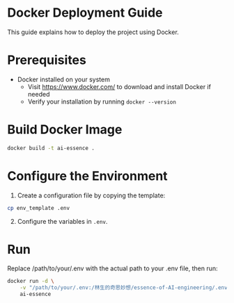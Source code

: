 # Docker Deployment Guide

This guide explains how to deploy the project using Docker.

# Prerequisites

- Docker installed on your system
  - Visit https://www.docker.com/ to download and install Docker if needed
  - Verify your installation by running `docker --version`

# Build Docker Image

```bash
docker build -t ai-essence .
```

# Configure the Environment

1. Create a configuration file by copying the template:

```bash
cp env_template .env
```

2. Configure the variables in `.env`.

# Run

Replace /path/to/your/.env with the actual path to your .env file, then run:

```bash
docker run -d \
    -v "/path/to/your/.env:/林生的奇思妙想/essence-of-AI-engineering/.env" \
    ai-essence
```
